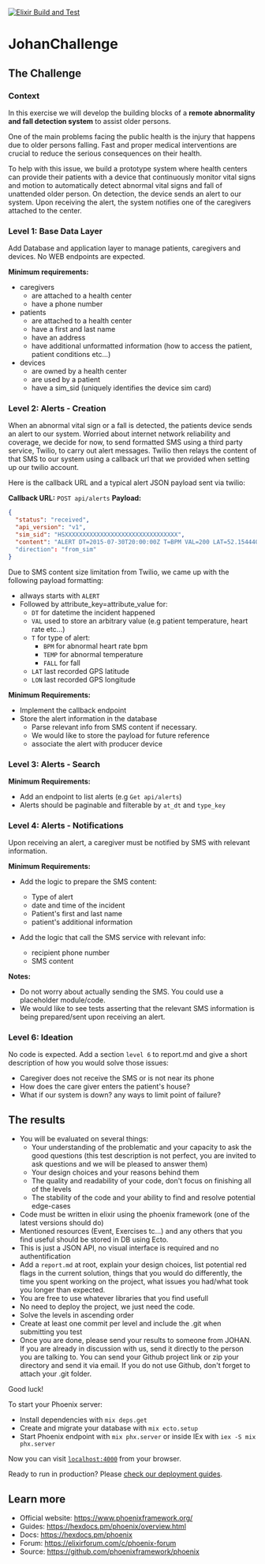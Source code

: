 [![Elixir Build and Test](https://github.com/dutraleonardo/johan_challenge/actions/workflows/test.yml/badge.svg)](https://github.com/dutraleonardo/johan_challenge/actions/workflows/test.yml)
# JohanChallenge

## The Challenge

### Context

In this exercise we will develop the building blocks of a **remote abnormality and fall detection system** to assist older persons.

One of the main problems facing the public health is the injury that happens due to older persons falling. Fast and proper medical interventions are crucial to reduce the serious consequences on their health. 

To help with this issue, we build a prototype system where health centers can provide their patients with a device that continuously monitor vital signs and motion to automatically detect abnormal vital signs and fall of unattended older person. On detection, the device sends an alert to our system. Upon receiving the alert, the system notifies one of the caregivers attached to the center.


### Level 1: Base Data Layer

Add Database and application layer to manage patients, caregivers and devices. No WEB endpoints are expected. 


**Minimum requirements:**

- caregivers
  - are attached to a health center
  - have a phone number
- patients
  - are attached to a health center
  - have a first and last name
  - have an address
  - have additional unformatted information (how to access the patient, patient conditions etc...)
- devices
  - are owned by a health center
  - are used by a patient
  - have a sim_sid (uniquely identifies the device sim card)


### Level 2: Alerts - Creation

When an abnormal vital sign or a fall is detected, the patients device sends an alert to our system.
Worried about internet network reliability and coverage, we decide for now, to send formatted SMS using a third party service, Twilio, to carry out alert messages.
Twilio then relays the content of that SMS to our system using a callback url that we provided when setting up our twilio account.

Here is the callback URL and a typical alert JSON payload sent via twilio:

**Callback URL:** `POST api/alerts`
**Payload:**
```json
{
  "status": "received",
  "api_version": "v1",
  "sim_sid": "HSXXXXXXXXXXXXXXXXXXXXXXXXXXXXXXXX",
  "content": "ALERT DT=2015-07-30T20:00:00Z T=BPM VAL=200 LAT=52.1544408 LON=4.2934847"
  "direction": "from_sim"
}
```

Due to SMS content size limitation from Twilio, we came up with the following payload formatting:

- allways starts with `ALERT`
- Followed by attribute_key=attribute_value for:
  - `DT` for datetime the incident happened
  - `VAL` used to store an arbitrary value (e.g patient temperature, heart rate etc...)
  - `T` for type of alert:
    - `BPM` for abnormal heart rate bpm
    - `TEMP` for abnormal temperature
    - `FALL` for fall
  - `LAT` last recorded GPS latitude
  - `LON` last recorded GPS longitude

**Minimum Requirements:**

- Implement the callback endpoint
- Store the alert information in the database 
  - Parse relevant info from SMS content if necessary.
  - We would like to store the payload for future reference 
  - associate the alert with producer device


### Level 3: Alerts - Search

**Minimum Requirements:**

- Add an endpoint to list alerts (e.g `Get api/alerts`)
- Alerts should be paginable and filterable by `at_dt` and `type_key`

### Level 4: Alerts - Notifications

Upon receiving an alert, a caregiver must be notified by SMS with relevant information.

**Minimum Requirements:**

- Add the logic to prepare the SMS content:
  - Type of alert
  - date and time of the incident
  - Patient's first and last name 
  - patient's additional information

- Add the logic that call the SMS service with relevant info:
  - recipient phone number
  - SMS content

**Notes:**

- Do not worry about actually sending the SMS. You could use a placeholder module/code.
- We would like to see tests asserting that the relevant SMS information is being prepared/sent upon receiving an alert. 

### Level 6: Ideation

No code is expected. Add a section `level 6` to report.md and give a short description of how you would solve those issues: 

- Caregiver does not receive the SMS or is not near its phone
- How does the care giver enters the patient's house?
- What if our system is down? any ways to limit point of failure?


## The results

- You will be evaluated on several things:
  - Your understanding of the problematic and your capacity to ask the good questions (this test description is not perfect, you are invited to ask questions and we will be pleased to answer them)
  - Your design choices and your reasons behind them
  - The quality and readability of your code, don't focus on finishing all of the levels
  - The stability of the code and your ability to find and resolve potential edge-cases
- Code must be written in elixir using the phoenix framework (one of the latest versions should do)
- Mentioned resources (Event, Exercises tc...) and any others that you find useful should be stored in DB using Ecto.
- This is just a JSON API, no visual interface is required and no authentification
- Add a `report.md` at root, explain your design choices, list potential red flags in the current solution, things that you would do differently, the time you spent working on the project, what issues you had/what took you longer than expected.
- You are free to use whatever libraries that you find usefull
- No need to deploy the project, we just need the code.
- Solve the levels in ascending order
- Create at least one commit per level and include the .git when submitting you test
- Once you are done, please send your results to someone from JOHAN. If you are already in discussion with us, send it directly to the person you are talking to. You can send your Github project link or zip your directory and send it via email. If you do not use Github, don't forget to attach your .git folder.

Good luck!

To start your Phoenix server:

  * Install dependencies with `mix deps.get`
  * Create and migrate your database with `mix ecto.setup`
  * Start Phoenix endpoint with `mix phx.server` or inside IEx with `iex -S mix phx.server`

Now you can visit [`localhost:4000`](http://localhost:4000) from your browser.

Ready to run in production? Please [check our deployment guides](https://hexdocs.pm/phoenix/deployment.html).

## Learn more

  * Official website: https://www.phoenixframework.org/
  * Guides: https://hexdocs.pm/phoenix/overview.html
  * Docs: https://hexdocs.pm/phoenix
  * Forum: https://elixirforum.com/c/phoenix-forum
  * Source: https://github.com/phoenixframework/phoenix
